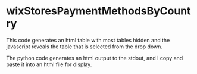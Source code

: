 # wixStoresPaymentMethodsByCountry
This code generates an html table with most tables hidden and the javascript reveals the table that is selected from the drop down.

The python code generates an html output to the stdout, and I copy and paste it into an html file for display.
